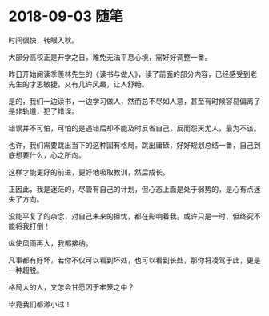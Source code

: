 # 2018-09-03 随笔

时间很快，转眼入秋。

大部分高校正是开学之日，难免无法平息心境，需好好调整一番。

昨日开始阅读季羡林先生的《读书与做人》，读了前面的部分内容，已经感受到老先生的才思敏捷，又有几许风趣，让人舒畅。

是的，我们一边读书，一边学习做人，然而总不尽如人意，甚至有时候容易偏离了是非轨道，犯了错误。

错误并不可怕，可怕的是遇错后却不能及时反省自己，反而怨天尤人，最为不该。

也许，我们需要跳出当下的这种固有格局，跳出庸碌，好好规划总结一番，自己到底想要什么，心之所向。

这样才能更好的前进，更好地吸取教训，然后成长。

正因此，我是迷茫的，尽管有自己的计划，但心态上面是处于弱势的，是心有点迷失了方向。

没能平复了的杂念，对自己未来的担忧，都在影响着我。或许只是一时，但终究不能将我打倒！

纵使风雨再大，我都接纳。

凡事都有好坏，若你不仅可以看到坏处，也可以看到长处，那你将凌驾于此，更是一种超脱。

格局大的人，又怎会甘愿囚于牢笼之中？

毕竟我们都渺小过！
